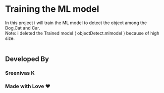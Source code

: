 # Training the ML model

In this project i will train the ML model to detect the object among the Dog,Cat and Car.<br>
Note: i deleted the Trained model ( objectDetect.mlmodel ) because of high size.<br><br>

  <h2> Developed By  </h2>
  <h3> Sreenivas K </h3>
  <h3> Made with Love ❤️ </h3>
